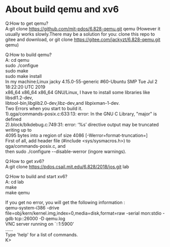 # About build qemu and xv6
Q:How to get qemu?  
A:git clone https://github.com/mit-pdos/6.828-qemu.git qemu 
(However it usually works slowly.There may be a solution for you: clone this repo to 
gitee and download, or git clone https://gitee.com/jackyzt/6.828-qemu.git qemu) 

Q:How to build qemu?  
A: cd qemu  
   sudo ./configue  
   sudo make  
   sudo make install  
  In my machine:Linux jacky 4.15.0-55-generic #60-Ubuntu SMP Tue Jul 2 18:22:20 UTC 2019   
x86_64 x86_64 x86_64 GNU/Linux, I have to install some libraries like libsdl1.2-dev,  
libtool-bin,libglib2.0-dev,libz-dev,and libpixman-1-dev.  
  Two Errors when you start to build it.   
  1).qga/commands-posix.c:633:13: error: In the GNU C Library, "major" is defined  
  2).block/blkdebug.c:749:31: error: ‘%s’ directive output may be truncated writing up to   
     4095 bytes into a region of size 4086 [-Werror=format-truncation=]  
  First of all, add header file (#include <sys/sysmacros.h>) to qga/commands-posix.c, and   
  then sudo ./configure --disable-werror (ingore warnings).  

Q:How to get xv6?  
A:git clone  https://pdos.csail.mit.edu/6.828/2018/jos.git lab  

Q:How to build and start xv6?  
A: cd lab  
   make  
   make qemu  

If you get no error, you will get the following information :  
  qemu-system-i386 -drive file=obj/kern/kernel.img,index=0,media=disk,format=raw -serial mon:stdio -gdb tcp::26000 -D qemu.log  
VNC server running on `::1:5900'  
  ......  
  Type 'help' for a list of commands.  
  K>  

